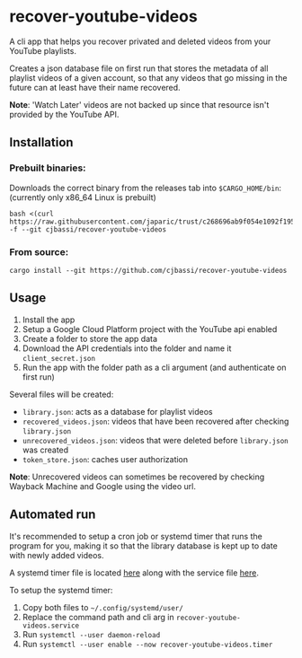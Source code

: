 # recover-youtube-videos

A cli app that helps you recover privated and deleted videos from your YouTube playlists.

Creates a json database file on first run that stores the metadata of all playlist videos of a given account, so that any videos that go missing in the future can at least have their name recovered.

**Note**: 'Watch Later' videos are not backed up since that resource isn't provided by the YouTube API.

## Installation

### Prebuilt binaries:

Downloads the correct binary from the releases tab into `$CARGO_HOME/bin`: (currently only x86_64 Linux is prebuilt)

```
bash <(curl https://raw.githubusercontent.com/japaric/trust/c268696ab9f054e1092f195dddeead2420c04261/install.sh) -f --git cjbassi/recover-youtube-videos
```

### From source:

```
cargo install --git https://github.com/cjbassi/recover-youtube-videos
```

## Usage

1. Install the app
2. Setup a Google Cloud Platform project with the YouTube api enabled
3. Create a folder to store the app data
4. Download the API credentials into the folder and name it `client_secret.json`
5. Run the app with the folder path as a cli argument (and authenticate on first run)

Several files will be created:

- `library.json`: acts as a database for playlist videos
- `recovered_videos.json`: videos that have been recovered after checking `library.json`
- `unrecovered_videos.json`: videos that were deleted before `library.json` was created
- `token_store.json`: caches user authorization

**Note**: Unrecovered videos can sometimes be recovered by checking Wayback Machine and Google using the video url.

## Automated run

It's recommended to setup a cron job or systemd timer that runs the program for you, making it so that the library database is kept up to date with newly added videos.

A systemd timer file is located [here](./systemd/recover-youtube-videos.timer) along with the service file [here](./systemd/recover-youtube-videos.service).

To setup the systemd timer:

1. Copy both files to `~/.config/systemd/user/`
2. Replace the command path and cli arg in `recover-youtube-videos.service`
3. Run `systemctl --user daemon-reload`
4. Run `systemctl --user enable --now recover-youtube-videos.timer`
